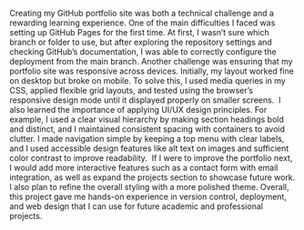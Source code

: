 
Creating my GitHub portfolio site was both a technical challenge and a rewarding learning experience. One of the main difficulties I faced was setting up GitHub Pages for the first time. At first, I wasn’t sure which branch or folder to use, but after exploring the repository settings and checking GitHub’s documentation, I was able to correctly configure the deployment from the main branch. Another challenge was ensuring that my portfolio site was responsive across devices. Initially, my layout worked fine on desktop but broke on mobile. To solve this, I used media queries in my CSS, applied flexible grid layouts, and tested using the browser’s responsive design mode until it displayed properly on smaller screens.
‎
‎I also learned the importance of applying UI/UX design principles. For example, I used a clear visual hierarchy by making section headings bold and distinct, and I maintained consistent spacing with containers to avoid clutter. I made navigation simple by keeping a top menu with clear labels, and I used accessible design features like alt text on images and sufficient color contrast to improve readability.
‎
‎If I were to improve the portfolio next, I would add more interactive features such as a contact form with email integration, as well as expand the projects section to showcase future work. I also plan to refine the overall styling with a more polished theme. Overall, this project gave me hands-on experience in version control, deployment, and web design that I can use for future academic and professional projects. 

